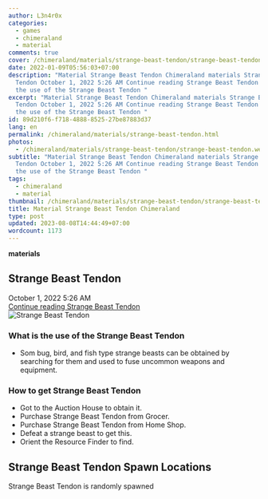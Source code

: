 ```yaml
---
author: L3n4r0x
categories:
  - games
  - chimeraland
  - material
comments: true
cover: /chimeraland/materials/strange-beast-tendon/strange-beast-tendon.webp
date: 2022-01-09T05:56:03+07:00
description: "Material Strange Beast Tendon Chimeraland materials Strange Beast
  Tendon October 1, 2022 5:26 AM Continue reading Strange Beast Tendon What is
  the use of the Strange Beast Tendon "
excerpt: "Material Strange Beast Tendon Chimeraland materials Strange Beast
  Tendon October 1, 2022 5:26 AM Continue reading Strange Beast Tendon What is
  the use of the Strange Beast Tendon "
id: 89d210f6-f718-4888-8525-27be87883d37
lang: en
permalink: /chimeraland/materials/strange-beast-tendon.html
photos:
  - /chimeraland/materials/strange-beast-tendon/strange-beast-tendon.webp
subtitle: "Material Strange Beast Tendon Chimeraland materials Strange Beast
  Tendon October 1, 2022 5:26 AM Continue reading Strange Beast Tendon What is
  the use of the Strange Beast Tendon "
tags:
  - chimeraland
  - material
thumbnail: /chimeraland/materials/strange-beast-tendon/strange-beast-tendon.webp
title: Material Strange Beast Tendon Chimeraland
type: post
updated: 2023-08-08T14:44:49+07:00
wordcount: 1173
---
```


<link
  rel="stylesheet"
  href="https://rawcdn.githack.com/dimaslanjaka/Web-Manajemen/870a349/css/bootstrap-5-3-0-alpha3-wrapper.css"
/>
<section id="bootstrap-wrapper">
  <div data-bs-theme="dark">
    <div
      class="row g-0 border rounded overflow-hidden flex-md-row mb-4 shadow-sm position-relative bg-dark text-light"
    >
      <div class="col p-4 d-flex flex-column position-static">
        <strong class="d-inline-block mb-2 text-success">materials</strong>
        <h2 class="mb-0">Strange Beast Tendon</h2>
        <div class="mb-1 text-muted">October 1, 2022 5:26 AM</div>
        <a
          href="/chimeraland/materials/strange-beast-tendon.html"
          class="stretched-link d-none text-primary"
          >Continue reading Strange Beast Tendon</a
        >
      </div>
      <div class="col-auto d-none d-md-block d-lg-block">
        <img
          src="https://www.webmanajemen.com/chimeraland/materials/strange-beast-tendon/strange-beast-tendon.webp"
          alt="Strange Beast Tendon"
        />
      </div>
    </div>
    <div class="row">
      <div class="col-lg-6 col-12 mb-2">
        <div class="card">
          <div class="card-body">
            <h3 class="card-title">
              What is the use of the Strange Beast Tendon
            </h3>
            <div class="card-text">
              <ul>
                <li>
                  Som bug, bird, and fish type strange beasts can be obtained by
                  searching for them and used to fuse uncommon weapons and
                  equipment.
                </li>
              </ul>
            </div>
          </div>
        </div>
      </div>
      <div class="col-lg-6 col-12 mb-2">
        <div class="card">
          <div class="card-body">
            <h3 class="card-title">How to get Strange Beast Tendon</h3>
            <div class="card-text">
              <ul>
                <li>Got to the Auction House to obtain it.</li>
                <li>Purchase Strange Beast Tendon from Grocer.</li>
                <li>Purchase Strange Beast Tendon from Home Shop.</li>
                <li>Defeat a strange beast to get this.</li>
                <li>Orient the Resource Finder to find.</li>
              </ul>
            </div>
          </div>
        </div>
      </div>
      <div class="col-12 mb-2">
        <h2>Strange Beast Tendon Spawn Locations</h2>
        <p>Strange Beast Tendon is randomly spawned</p>
      </div>
    </div>
  </div>
</section>